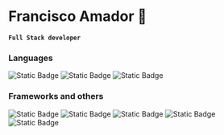 <h1>Francisco Amador 🌌</h1>

**`Full Stack developer`**


<h3>Languages</h3>

![Static Badge](https://img.shields.io/badge/Html-orange?style=for-the-badge&logo=HTML5&logoColor=white)
![Static Badge](https://img.shields.io/badge/Javascript-gray?style=for-the-badge&logo=JavaScript)
![Static Badge](https://img.shields.io/badge/Typescript-blue?style=for-the-badge&logo=Typescript&logoColor=white)

<h3>Frameworks and others</h3>

![Static Badge](https://img.shields.io/badge/Next.js-black?style=for-the-badge&logo=Next.js)
![Static Badge](https://img.shields.io/badge/react-blue?style=for-the-badge&logo=react&logoColor=white)
![Static Badge](https://img.shields.io/badge/Tailwind%20css-%2361DAFB?style=for-the-badge&logo=Tailwind%20css&logoColor=white)
![Static Badge](https://img.shields.io/badge/Node.js-%235FA04E?style=for-the-badge&logo=Node.js&logoColor=white)
![Static Badge](https://img.shields.io/badge/Svelte-%23FF3E00?style=for-the-badge&logo=Svelte&logoColor=white)

